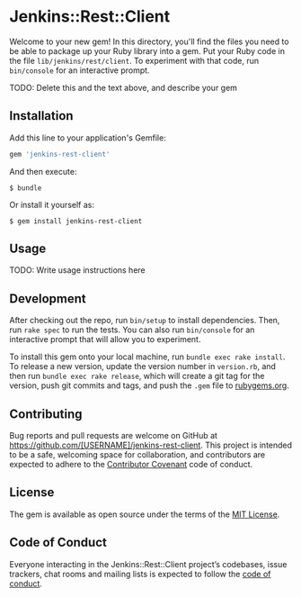 # Jenkins::Rest::Client

Welcome to your new gem! In this directory, you'll find the files you need to be able to package up your Ruby library into a gem. Put your Ruby code in the file `lib/jenkins/rest/client`. To experiment with that code, run `bin/console` for an interactive prompt.

TODO: Delete this and the text above, and describe your gem

## Installation

Add this line to your application's Gemfile:

```ruby
gem 'jenkins-rest-client'
```

And then execute:

    $ bundle

Or install it yourself as:

    $ gem install jenkins-rest-client

## Usage

TODO: Write usage instructions here

## Development

After checking out the repo, run `bin/setup` to install dependencies. Then, run `rake spec` to run the tests. You can also run `bin/console` for an interactive prompt that will allow you to experiment.

To install this gem onto your local machine, run `bundle exec rake install`. To release a new version, update the version number in `version.rb`, and then run `bundle exec rake release`, which will create a git tag for the version, push git commits and tags, and push the `.gem` file to [rubygems.org](https://rubygems.org).

## Contributing

Bug reports and pull requests are welcome on GitHub at https://github.com/[USERNAME]/jenkins-rest-client. This project is intended to be a safe, welcoming space for collaboration, and contributors are expected to adhere to the [Contributor Covenant](http://contributor-covenant.org) code of conduct.

## License

The gem is available as open source under the terms of the [MIT License](https://opensource.org/licenses/MIT).

## Code of Conduct

Everyone interacting in the Jenkins::Rest::Client project’s codebases, issue trackers, chat rooms and mailing lists is expected to follow the [code of conduct](https://github.com/[USERNAME]/jenkins-rest-client/blob/master/CODE_OF_CONDUCT.md).
